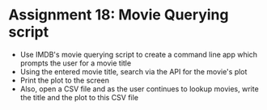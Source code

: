 # Assignment 18: Movie Querying script
* Use IMDB's movie querying script to create a command line app which prompts the user for a movie title
* Using the entered movie title, search via the API for the movie's plot
* Print the plot to the screen
* Also, open a CSV file and as the user continues to lookup movies, write the title and the plot to this CSV file
